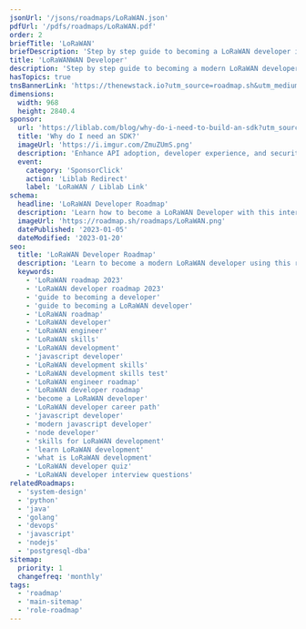 ```yaml
---
jsonUrl: '/jsons/roadmaps/LoRaWAN.json'
pdfUrl: '/pdfs/roadmaps/LoRaWAN.pdf'
order: 2
briefTitle: 'LoRaWAN'
briefDescription: 'Step by step guide to becoming a LoRaWAN developer in 2023'
title: 'LoRaWANWAN Developer'
description: 'Step by step guide to becoming a modern LoRaWAN developer in 2023'
hasTopics: true
tnsBannerLink: 'https://thenewstack.io?utm_source=roadmap.sh&utm_medium=Referral&utm_campaign=Alert'
dimensions:
  width: 968
  height: 2840.4
sponsor:
  url: 'https://liblab.com/blog/why-do-i-need-to-build-an-sdk?utm_source=roadmap_devops&utm_medium=edge_stack&utm_campaign=april23'
  title: 'Why do I need an SDK?'
  imageUrl: 'https://i.imgur.com/ZmuZUmS.png'
  description: 'Enhance API adoption, developer experience, and security by providing SDKs for your APIs.'
  event:
    category: 'SponsorClick'
    action: 'Liblab Redirect'
    label: 'LoRaWAN / Liblab Link'
schema:
  headline: 'LoRaWAN Developer Roadmap'
  description: 'Learn how to become a LoRaWAN Developer with this interactive step by step guide in 2023. We also have resources and short descriptions attached to the roadmap items so you can get everything you want to learn in one place.'
  imageUrl: 'https://roadmap.sh/roadmaps/LoRaWAN.png'
  datePublished: '2023-01-05'
  dateModified: '2023-01-20'
seo:
  title: 'LoRaWAN Developer Roadmap'
  description: 'Learn to become a modern LoRaWAN developer using this roadmap. Community driven, articles, resources, guides, interview questions, quizzes for modern LoRaWAN development.'
  keywords:
    - 'LoRaWAN roadmap 2023'
    - 'LoRaWAN developer roadmap 2023'
    - 'guide to becoming a developer'
    - 'guide to becoming a LoRaWAN developer'
    - 'LoRaWAN roadmap'
    - 'LoRaWAN developer'
    - 'LoRaWAN engineer'
    - 'LoRaWAN skills'
    - 'LoRaWAN development'
    - 'javascript developer'
    - 'LoRaWAN development skills'
    - 'LoRaWAN development skills test'
    - 'LoRaWAN engineer roadmap'
    - 'LoRaWAN developer roadmap'
    - 'become a LoRaWAN developer'
    - 'LoRaWAN developer career path'
    - 'javascript developer'
    - 'modern javascript developer'
    - 'node developer'
    - 'skills for LoRaWAN development'
    - 'learn LoRaWAN development'
    - 'what is LoRaWAN development'
    - 'LoRaWAN developer quiz'
    - 'LoRaWAN developer interview questions'
relatedRoadmaps:
  - 'system-design'
  - 'python'
  - 'java'
  - 'golang'
  - 'devops'
  - 'javascript'
  - 'nodejs'
  - 'postgresql-dba'
sitemap:
  priority: 1
  changefreq: 'monthly'
tags:
  - 'roadmap'
  - 'main-sitemap'
  - 'role-roadmap'
---
```


